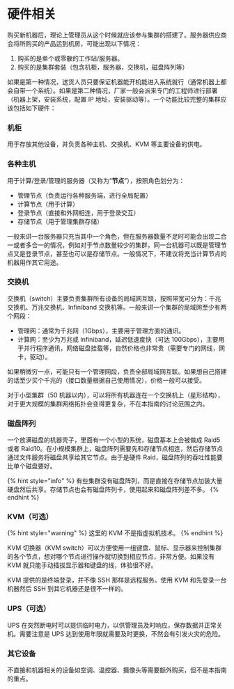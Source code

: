# 硬件相关

购买新机器后，理论上管理员从这个时候就应该参与集群的搭建了。服务器供应商会将所购买的产品运到机房，可能出现以下情况：

1. 购买的是单个或零散的工作站/服务器。
2. 购买的是集群套装（包含机柜，服务器，交换机，磁盘阵列等）

如果是第一种情况，送货人员只要保证机器能开机能进入系统就行（通常机器上都会自带一个系统）。如果是第二种情况，厂家一般会派来专门的工程师进行部署（机器上架，安装系统，配置 IP 地址，安装驱动等）。一个功能比较完整的集群应该包括如下硬件：

### 机柜

用于存放其他设备，并负责各种主机、交换机、KVM 等主要设备的供电。

### 各种主机

用于计算/登录/管理的服务器（又称为“**节点**”），按照角色划分为：

* 管理节点（负责运行各种服务端，进行全局配置）
* 计算节点（用于计算）
* 登录节点（直接和外网相连，用于登录交互）
* 存储节点（用于管理集群存储）

一般来讲一台服务器只充当其中一个角色，但在服务器数量不足时可能会出现二合一或者多合一的情况，例如对于节点数量较少的集群，同一台机器可以既是管理节点又是登录节点，甚至也可以是存储节点。一般情况下，不建议将充当计算节点的机器用作其它用途。

### 交换机

交换机（switch）主要负责集群所有设备的局域网互联，按照带宽可分为：千兆交换机、万兆交换机、Infiniband 交换机等。一般来讲一个集群的局域网至少有两个网段：

* 管理网：通常为千兆网（1Gbps），主要用于管理方面的通讯。
* 计算网：至少为万兆或 Infiniband，延迟低速度快（可达 100Gbps），主要用于并行程序通讯，网络磁盘挂载等，自然价格也非常贵（需要专门的网线，网卡，驱动）。

如果稍微穷一点，可能只有一个管理网段，负责全部局域网互联。如果想自己搭建的话至少买个千兆的（接口数量根据自己使用情况），价格一般可以接受。

对于小型集群（50 机器以内），可以将所有机器连在一个交换机上（星形结构），对于更大规模的集群网络拓扑会变得更复杂，不在本指南的讨论范围之内。

### 磁盘阵列

一个放满磁盘的机器壳子，里面有一个小型的系统，磁盘基本上会被做成 Raid5 或者 Raid10。在小规模集群上，磁盘阵列需要先和存储节点相连，然后存储节点通过文件服务将磁盘共享给其它节点。由于是硬件 Raid，磁盘阵列的吞吐性能要比单个磁盘要好。

{% hint style="info" %}
有些集群没有磁盘阵列，而是直接在存储节点加装大量硬盘然后共享。存储节点也会有磁盘阵列卡，使用起来和磁盘阵列差不多。
{% endhint %}

### KVM（可选）

{% hint style="warning" %}
这里的 KVM 不是指虚拟机技术。
{% endhint %}

KVM 切换器（KVM switch）可以方便使用一组键盘、鼠标、显示器来控制集群的各个节点，想对哪个节点进行操作就切换到相应节点，非常方便。如果没有 KVM 就只能手动插拔显示器和键盘的线，体验很不好。

KVM 提供的是终端登录，并不像 SSH 那样是远程服务。使用 KVM 和先登录一台机器然后 SSH 到其它机器还是很不一样的。

### UPS（可选）

UPS 在突然断电时可以提供临时电力，以供管理员及时响应，保存数据并正常关机。需要注意是 UPS 达到使用年限就需要及时更换，不然会有引发火灾的危险。

### 其它设备

不直接和机器相关的设备如空调、温控器、摄像头等需要额外购买，但不是本指南的重点。

